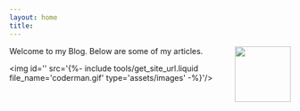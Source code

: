```yaml
---
layout: home
title: 
---
```


<style type='text/css'>
{%- assign style_logo_margin = '20px' -%}
#index_logo {
  float: right;
  width: 100px;
  height: 100px;
  margin-left: {{style_logo_margin}};
  margin-bottom: {{style_logo_margin}};
}
</style>

<img id='index_logo' src='{{ site.favicon | relative_url }}'/>

Welcome to my Blog. Below are some of my articles.

<img id='' src='{%- include tools/get_site_url.liquid file_name='coderman.gif' type='assets/images' -%}'/>